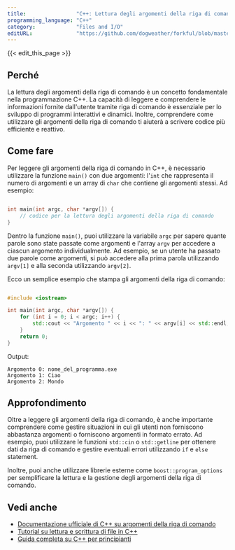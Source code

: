 ```yaml
---
title:                "C++: Lettura degli argomenti della riga di comando"
programming_language: "C++"
category:             "Files and I/O"
editURL:              "https://github.com/dogweather/forkful/blob/master/content/it/cpp/reading-command-line-arguments.md"
---
```


{{< edit_this_page >}}

## Perché

La lettura degli argomenti della riga di comando è un concetto fondamentale nella programmazione C++. La capacità di leggere e comprendere le informazioni fornite dall'utente tramite riga di comando è essenziale per lo sviluppo di programmi interattivi e dinamici. Inoltre, comprendere come utilizzare gli argomenti della riga di comando ti aiuterà a scrivere codice più efficiente e reattivo.

## Come fare

Per leggere gli argomenti della riga di comando in C++, è necessario utilizzare la funzione `main()` con due argomenti: l'`int` che rappresenta il numero di argomenti e un array di `char` che contiene gli argomenti stessi. Ad esempio:

```C++

int main(int argc, char *argv[]) {
    // codice per la lettura degli argomenti della riga di comando
}
```

Dentro la funzione `main()`, puoi utilizzare la variabile `argc` per sapere quante parole sono state passate come argomenti e l'array `argv` per accedere a ciascun argomento individualmente. Ad esempio, se un utente ha passato due parole come argomenti, si può accedere alla prima parola utilizzando `argv[1]` e alla seconda utilizzando `argv[2]`.

Ecco un semplice esempio che stampa gli argomenti della riga di comando:

```C++

#include <iostream>

int main(int argc, char *argv[]) {
    for (int i = 0; i < argc; i++) {
        std::cout << "Argomento " << i << ": " << argv[i] << std::endl;
    }
    return 0;
}
```

Output:

```
Argomento 0: nome_del_programma.exe
Argomento 1: Ciao
Argomento 2: Mondo
```

## Approfondimento

Oltre a leggere gli argomenti della riga di comando, è anche importante comprendere come gestire situazioni in cui gli utenti non forniscono abbastanza argomenti o forniscono argomenti in formato errato. Ad esempio, puoi utilizzare le funzioni `std::cin` o `std::getline` per ottenere dati da riga di comando e gestire eventuali errori utilizzando `if` e `else` statement.

Inoltre, puoi anche utilizzare librerie esterne come `boost::program_options` per semplificare la lettura e la gestione degli argomenti della riga di comando.

## Vedi anche

- [Documentazione ufficiale di C++ su argomenti della riga di comando](https://en.cppreference.com/w/cpp/language/main_function)
- [Tutorial su lettura e scrittura di file in C++](https://dowhileblog.com/cpp/lettura-scrittura-file/)
- [Guida completa su C++ per principianti](https://www.sololearn.com/Course/CPlusPlus/)